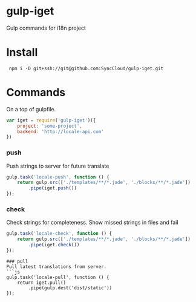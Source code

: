 # gulp-iget
Gulp commands for i18n project
# Install
```
 npm i -D git+ssh://git@github.com:SyncCloud/gulp-iget.git
```

# Commands
On a top of gulpfile.
```js
var iget = require('gulp-iget')({
    project: 'some-project',
    backend: 'http://locale-api.com'
})
```
### push
Push strings to server for future translate
```js
gulp.task('locale-push', function () {
    return gulp.src(['./templates/**/*.jade', './blocks/**/*.jade'])
        .pipe(iget.push())
});
```
### check
Check strings for completeness. Show missed strings in files and fail
```js
gulp.task('locale-check', function () {
    return gulp.src(['./templates/**/*.jade', './blocks/**/*.jade'])
        .pipe(iget.check())
});
```
```
### pull
Pull latest translations from server.
```js
gulp.task('locale-pull', function () {
    return iget.pull()
        .pipe(gulp.dest('dist/static'))
});
```
